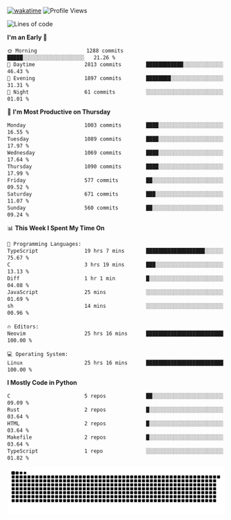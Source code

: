 [![wakatime](https://wakatime.com/badge/user/b920b284-3cde-4cd4-b72e-f7f22d050b16.svg)](https://wakatime.com/@b920b284-3cde-4cd4-b72e-f7f22d050b16)
![Profile Views](http://img.shields.io/badge/Profile%20Views-4586-blue)
<!--START_SECTION:waka-->
![Lines of code](https://img.shields.io/badge/From%20Hello%20World%20I%27ve%20Written-5.2%20million%20lines%20of%20code-blue)

**I'm an Early 🐤** 

```text
🌞 Morning                1288 commits        █████░░░░░░░░░░░░░░░░░░░░   21.26 % 
🌆 Daytime                2813 commits        ████████████░░░░░░░░░░░░░   46.43 % 
🌃 Evening                1897 commits        ████████░░░░░░░░░░░░░░░░░   31.31 % 
🌙 Night                  61 commits          ░░░░░░░░░░░░░░░░░░░░░░░░░   01.01 % 
```
📅 **I'm Most Productive on Thursday** 

```text
Monday                   1003 commits        ████░░░░░░░░░░░░░░░░░░░░░   16.55 % 
Tuesday                  1089 commits        ████░░░░░░░░░░░░░░░░░░░░░   17.97 % 
Wednesday                1069 commits        ████░░░░░░░░░░░░░░░░░░░░░   17.64 % 
Thursday                 1090 commits        ████░░░░░░░░░░░░░░░░░░░░░   17.99 % 
Friday                   577 commits         ██░░░░░░░░░░░░░░░░░░░░░░░   09.52 % 
Saturday                 671 commits         ███░░░░░░░░░░░░░░░░░░░░░░   11.07 % 
Sunday                   560 commits         ██░░░░░░░░░░░░░░░░░░░░░░░   09.24 % 
```


📊 **This Week I Spent My Time On** 

```text
💬 Programming Languages: 
TypeScript               19 hrs 7 mins       ███████████████████░░░░░░   75.67 % 
C                        3 hrs 19 mins       ███░░░░░░░░░░░░░░░░░░░░░░   13.13 % 
Diff                     1 hr 1 min          █░░░░░░░░░░░░░░░░░░░░░░░░   04.08 % 
JavaScript               25 mins             ░░░░░░░░░░░░░░░░░░░░░░░░░   01.69 % 
sh                       14 mins             ░░░░░░░░░░░░░░░░░░░░░░░░░   00.96 % 

🔥 Editors: 
Neovim                   25 hrs 16 mins      █████████████████████████   100.00 % 

💻 Operating System: 
Linux                    25 hrs 16 mins      █████████████████████████   100.00 % 
```

**I Mostly Code in Python** 

```text
C                        5 repos             ██░░░░░░░░░░░░░░░░░░░░░░░   09.09 % 
Rust                     2 repos             █░░░░░░░░░░░░░░░░░░░░░░░░   03.64 % 
HTML                     2 repos             █░░░░░░░░░░░░░░░░░░░░░░░░   03.64 % 
Makefile                 2 repos             █░░░░░░░░░░░░░░░░░░░░░░░░   03.64 % 
TypeScript               1 repo              ░░░░░░░░░░░░░░░░░░░░░░░░░   01.82 % 
```




<!--END_SECTION:waka-->
![Snake animation](https://raw.githubusercontent.com/timmypidashev/timmypidashev/main/commits.svg)
